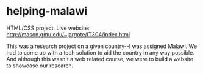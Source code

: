 # helping-malawi
HTML/CSS project.
Live website: http://mason.gmu.edu/~jargote/IT304/index.html

This was a research project on a given country--I was assigned Malawi. We had to come up with a tech solution to aid the country in any way possible. And although this wasn't a web related course, we were to build a website to showcase our research.
